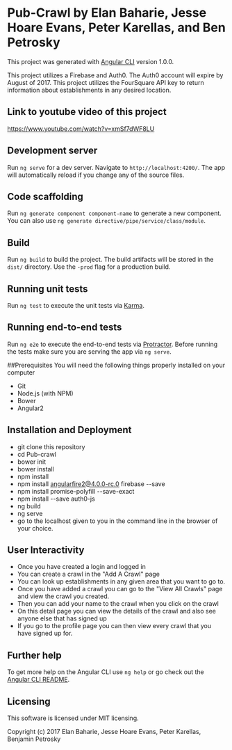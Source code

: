 # Pub-Crawl by Elan Baharie, Jesse Hoare Evans, Peter Karellas, and Ben Petrosky

This project was generated with [Angular CLI](https://github.com/angular/angular-cli) version 1.0.0.

This project utilizes a Firebase and Auth0.  The Auth0 account will expire by August of 2017. This project utilizes the FourSquare API key to return information about establishments in any desired location.

## Link to youtube video of this project

https://www.youtube.com/watch?v=xmSf7dWF8LU

## Development server

Run `ng serve` for a dev server. Navigate to `http://localhost:4200/`. The app will automatically reload if you change any of the source files.

## Code scaffolding

Run `ng generate component component-name` to generate a new component. You can also use `ng generate directive/pipe/service/class/module`.

## Build

Run `ng build` to build the project. The build artifacts will be stored in the `dist/` directory. Use the `-prod` flag for a production build.

## Running unit tests

Run `ng test` to execute the unit tests via [Karma](https://karma-runner.github.io).

## Running end-to-end tests

Run `ng e2e` to execute the end-to-end tests via [Protractor](http://www.protractortest.org/).
Before running the tests make sure you are serving the app via `ng serve`.

##Prerequisites
You will need the following things properly installed on your computer

  * Git
  * Node.js (with NPM)
  * Bower
  * Angular2

## Installation and Deployment
 * git clone this repository
 * cd Pub-crawl
 * bower init
 * bower install
 * npm install
 * npm install angularfire2@4.0.0-rc.0 firebase --save
 * npm install promise-polyfill --save-exact
 * npm install --save auth0-js
 * ng build
 * ng serve
 * go to the localhost given to you in the command line in the browser of your choice.

## User Interactivity
 * Once you have created a login and logged in
 * You can create a crawl in the "Add A Crawl" page
 * You can look up establishments in any given area that you want to go to.
 * Once you have added a crawl you can go to the "View All Crawls" page and view the crawl you created.
 * Then you can add your name to the crawl when you click on the crawl
 * On this detail page you can view the details of the crawl and also see anyone else that has signed up
 * If you go to the profile page you can then view every crawl that you have signed up for.

## Further help

To get more help on the Angular CLI use `ng help` or go check out the [Angular CLI README](https://github.com/angular/angular-cli/blob/master/README.md).

## Licensing
This software is licensed under MIT licensing.

Copyright (c) 2017 Elan Baharie, Jesse Hoare Evans, Peter Karellas, Benjamin Petrosky
